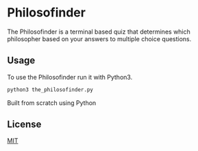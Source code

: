 # Philosofinder
The Philosofinder is a terminal based quiz that determines which philosopher based on your answers to multiple choice questions.

## Usage
To use the Philosofinder run it with Python3.
```bash
python3 the_philosofinder.py
```

Built from scratch using Python

## License
[MIT](https://choosealicense.com/licenses/mit/)
